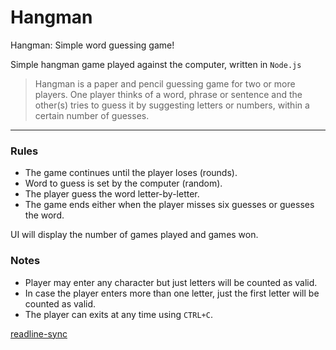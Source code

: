# Hangman

Hangman: Simple word guessing game!

Simple hangman game played against the computer, written in `Node.js`

> Hangman is a paper and pencil guessing game for two or more players.
> One player thinks of a word, phrase or sentence and the other(s) tries
> to guess it by suggesting letters or numbers, within a certain number of guesses.

---

### Rules

- The game continues until the player loses (rounds).
- Word to guess is set by the computer (random).
- The player guess the word letter-by-letter.
- The game ends either when the player misses six guesses or guesses the word.

UI will display the number of games played and games won.

### Notes

- Player may enter any character but just letters will be counted as valid.
- In case the player enters more than one letter, just the first letter will be counted as valid.
- The player can exits at any time using `CTRL+C`.

[readline-sync](https://www.npmjs.com/package/readline-sync)
